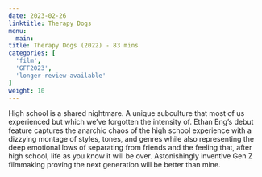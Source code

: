 ```yaml
---
date: 2023-02-26
linktitle: Therapy Dogs
menu:
  main:
title: Therapy Dogs (2022) - 83 mins
categories: [
  'film',
  'GFF2023',
  'longer-review-available'
]
weight: 10
---
```


High school is a shared nightmare. A unique subculture that most of us experienced but which we’ve forgotten the intensity of. Ethan Eng’s debut feature captures the anarchic chaos of the high school experience with a dizzying montage of styles, tones, and genres while also representing the deep emotional lows of separating from friends and the feeling that, after high school, life as you know it will be over. Astonishingly inventive Gen Z filmmaking proving the next generation will be better than mine. 
